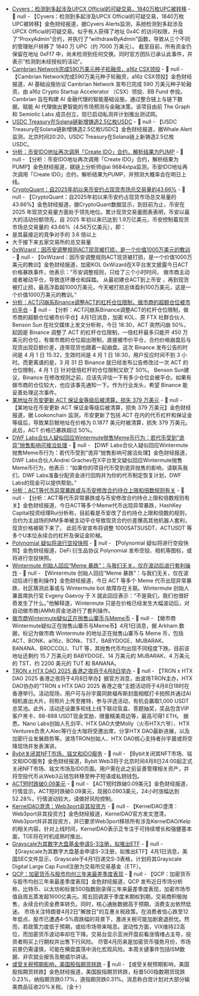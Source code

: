 - [Cyvers：检测到多起涉及UPCX Official的可疑交易，1840万枚UPC被转移](https://x.com/CyversAlerts/status/1907046941906653633) - 📰 null - 【Cyvers：检测到多起涉及UPCX Official的可疑交易，1840万枚UPC被转移】金色财经报道，据Cyvers Alerts监测，系统检测到多起涉及UPCX Official的可疑交易。似乎有人获得了地址 0x4C 的访问权限，升级了“ProxyAdmin”合约，并执行了“withdrawByAdmin”函数，导致从三个不同的管理账户转移了 1840 万 UPC（约 7000 万美元）。 
截至目前，所有资金仍保留在地址 0xFf7 中，尚未检测到任何交换。同时官方团队已承认此事件，并表示“检测到未经授权的活动”。
- [Cambrian Network完成590万美元种子轮融资，a16z CSX领投](https://medium.com/cambriannetwork/www-medium-com-cambriannetwork-cambrian-a16z-csx-04-seed-round-accelerator-d2bde7a840b4) - 📰 null - 【Cambrian Network完成590万美元种子轮融资，a16z CSX领投】金色财经报道，AI 基础设施协议 Cambrian Network 宣布已完成 590 万美元种子轮融资，由 a16z Crypto Startup Accelerator （CSX）领投、BB Fund 参投。Cambrian 旨在构建 AI 金融代理的智能基础设施，通过整合链上与链下数据，赋能 AI 代理做出更智能的市场预测与金融决策。该项目由前 The Graph 和 Semiotic Labs 成员创立，现已启动私测并计划推出测试网。
- [USDC Treasury在Solana链新增铸造2.5亿枚USDC](https://whale-alert.io/transaction/solana/4PoR4AP1Xzc2ey4QGxdtQyjEHDzkKHowutBYhWqZqnjiYPuypfuVPvoFtA2nVyzFJJAprvnGkKZHPZHxsnj3PFgp) - 📰 null - 【USDC Treasury在Solana链新增铸造2.5亿枚USDC】金色财经报道，据Whale Alert监测，北京时间20:20，USDC Treasury在Solana链上新铸造2.5亿枚USDC。
- [分析：币安IDO地址再次调用「Create IDO」合约，解析结果为PUMP](https://x.com/ai_9684xtpa/status/1907041539391729715) - 📰 null - 【分析：币安IDO地址再次调用「Create IDO」合约，解析结果为PUMP】金色财经报道，据链上分析师@ai 9684xtpa监测，币安IDO地址再次调用「Create IDO」合约，解析结果为PUMP，并预测大概率会在明日上线。
- [CryptoQuant：自2025年初以来币安约占现货市场总交易量的43.66%](https://x.com/cryptoquant_com/status/1907041398999658598) - 📰 null - 【CryptoQuant：自2025年初以来币安约占现货市场总交易量的43.66%】金色财经报道，据CryptoQuant数据显示，到目前为止，币安在 2025 年现货交易量方面处于领先地位。累计现货交易量图表表明，币安以最大的活动份额领先，自 2025 年初以来已达到 1.9万亿美元，币安控制着现货市场总交易量的 43.66%（4.56万亿美元），即： 
- 是其最接近的竞争对手的 3.6 倍以上 
- 大于接下来五家交易所的总交易量
- [0xWizard：因币安调整规则ACT现货被打损，是一个价值1000万美元的教训](https://x.com/0xcryptowizard/status/1907039017528655956) - 📰 null - 【0xWizard：因币安调整规则ACT现货被打损，是一个价值1000万美元的教训】金色财经报道，加密KOL 0xWizard在X平台发文披露今日ACT价格暴跌事件，他表示：“币安调整规则，只给了三个小时时间， 做市商主动或者被动平仓，导致连环爆仓和踩踏。 从最初建仓ACT到上币安 ，再到现货被打止损，最高浮盈超1000万美元，今天被打损总体盈利100万美元，这是一个价值1000万美元的教训。”
- [分析：ACT闪崩系Binance调整ACT的杠杆仓位限制，做市商的超额仓位被市价平仓](https://x.com/BensonTWN/status/1907035420002844840) - 📰 null - 【分析：ACT闪崩系Binance调整ACT的杠杆仓位限制，做市商的超额仓位被市价平仓】4月1日消息，加密 KOL、原 FTX 社群合伙人 Benson Sun 在社交媒体上发文分析称，今日 18:30，ACT 突然闪崩 50%，起因是 Binance 调整了 ACT 的杠杆仓位限制，一倍杠杆最多只能开 450 万美元的仓位，有做市商的仓位超出限制，直接被市价平仓，合约价格崩盘后与现货出现巨额价差，连带现货也跟着一起崩盘。这次 Binance 发布公告的时间是 4 月 1 日 15:32，生效时间是 4 月 1 日 18:30，用户反应时间不到 3 小时。而更离谱的是，3 月 31 日 Binance 就已经发布公告修改过一次 ACT 的仓位限制，4 月 1 日 针对低倍杠杆的仓位限制又砍了 50%。 
Benson Sun建议，Binance 在修改规则之前，应该先评估一下有多少仓位会被平仓。如果有做市商的仓位较大，也应该事先通知一下。作为行业龙头，希望 Binance 能妥善处理这次事件。
- [某地址在币安更新 ACT 保证金等级后被清算，损失 379 万美元](https://x.com/lookonchain/status/1907037714014515336) - 📰 null - 【某地址在币安更新 ACT 保证金等级后被清算，损失 379 万美元】金色财经报道，据 Lookonchain 监测，币安更新了包括 ACT 在内的代币杠杆和保证金等级后，导致某巨鲸地址在价格为 0.1877 美元时被清算，损失 379 万美元。此后，ACT 价格已暴跌超过 50%。
- [DWF Labs合伙人疑似回应Wintermute抛售Meme币行为：若代币受到“诡异”抛售影响可接洽处理](https://x.com/ag_dwf/status/1907036998059106365) - 📰 null - 【DWF Labs合伙人疑似回应Wintermute抛售Meme币行为：若代币受到“诡异”抛售影响可接洽处理】金色财经报道，DWF Labs合伙人Andrei Grachev在X平台发文疑似回应Wintermute抛售Meme币行为，他表示：“如果你的项目代币受到诡异抛售的影响，请联系我们，DWF Labs准备分配资金进行回购并为你的代币制定恢复计划，DWF Labs的现金可以提供帮助。”
- [分析：ACT等代币异常暴跌或与币安修改合约持仓上限和倍数规则有关](https://x.com/YeruiZhang/status/1907026479764152413) - 📰 null - 【分析：ACT等代币异常暴跌或与币安修改合约持仓上限和倍数规则有关】金色财经报道，今日ACT等多个Meme代币出现异常暴跌，HashKey Capital投资经理Rui分析称，目前看是币安改了合约持仓上限和倍数的规则，合约为主战场的MM多单被主动平仓导致现货合约价差爆高其他机器人套利，现货价格被砸下来了。 
此前币安宣布将调整 1000SATSUSDT、ACTUSDT 等多个U本位永续合约杠杆及保证金阶梯。
- [Polynomial 疑似将进行空投快照](https://x.com/PolynomialFi/status/1907012748447297953) - 📰 null - 【Polynomial 疑似将进行空投快照】金色财经报道，DeFi 衍生品协议 Polynomial 发布空投、相机等图标，或将进行空投快照。
- [Wintermute 创始人回应“Meme 暴跌”：与我们无关，仅在波动后进行套利操作](https://x.com/EvgenyGaevoy/status/1907026688464003112) - 📰 null - 【Wintermute 创始人回应“Meme 暴跌”：与我们无关，仅在波动后进行套利操作】金色财经报道，今日 ACT 等多个 Meme 代币出现异常暴跌，社区猜测此事或与 Wintermute bot 故障存在关联。Wintermute 创始人兼首席执行官 Evgeny Gaevoy 于 X 就此回应表示：“不是我们，我们也很好奇发生了什么。”他解释道，Wintermute 只是在价格已经发生大幅波动后，对自动做市商(AMM)资金池进行了套利操作。
- [做市商Wintermute疑似正在抛售山寨币与Meme币]() - 📰 null - 【做市商Wintermute疑似正在抛售山寨币与Meme币】4月1日消息，据 Arkham 数据，标记为做市商 Wintermute 的地址正在抛售山寨币与 Meme 币，包括 ACT、BONK、ai16z、BONk、TST、BABYDOGE、MUBARAK、BANANA、BROCCOLI、TUT 等，其抛售代币均出现不同程度下跌。目前该地址还剩约 15.7 万美元的 BABYDOGE、14 万美元的 MUBARAK、4 万美元的 TST、约 2200 美元的 TUT 和 BANANA。
- [TRON x HTX DAO 2025 香港之夜将于4月8日举办](https://lu.ma/rc7ofoik) - 📰 null - 【TRON x HTX DAO 2025 香港之夜将于4月8日举办】据官方消息，由波场TRON主办，HTX DAO协办的“TRON x HTX DAO 2025 香港之夜”主题活动将于4月8日18时在香港举行。活动现场，用户可与孙宇晨同款福布斯封面相框打卡拍照并通过AI相机直出大片。将照片上传至推特，参与评选活动，有机会赢取1,000 USDT总奖池。此外，活动还设置多轮线上线下联动盲盒、答题抽奖，奖品包含VIP客户黑卡、88-888 USDT现金奖励、限量精美周边等，最高可得1 ETH。 
据悉，Nano Labs创始人孔剑平、HTX DAO大使Molly（火币HTX六爷）、HTX Ventures负责人Alec等行业大咖将受邀出席，分享HTX DAO最新进展，以及加密行业发展趋势等。波场TRON创始人、HTX DAO核心支持者孙宇晨或将空降现场并发表演讲。
- [Bybit关闭其NFT市场、铭文和IDO服务](https://x.com/Cointelegraph/status/1907029146171040040) - 📰 null - 【Bybit关闭其NFT市场、铭文和IDO服务】金色财经报道，Bybit Web3将于北京时间4月8日24:00起正式关闭NFT市场、铭文市场及ID0页面。用户需在此之前妥善管理相关资产，并将空投代币从Web3云钱包转移至种子短语或私钥钱包。
- [ACT短时跌破0.09美元]() - 📰 null - 【ACT短时跌破0.09美元】金色财经报道，行情显示，ACT短时跌破0.09美元，现报0.0903美元，24小时涨幅达到52.28%，行情波动较大，请做好风险控制。
- [KernelDAO澄清：Web3port非其投资方](https://x.com/kernel_dao/status/1898751216555110505) - 📰 null - 【KernelDAO澄清：Web3port非其投资方】金色财经报道，KernelDAO官方发文澄清，Web3port并非其投资方，并已要求Web3port移除所有涉及KernelDAO/Kelp的相关内容。针对上线时间，KernelDAO表示正专注于可持续增长和强健基本面，TGE将在时机成熟时推出。
- [Grayscale为其数字大盘基金申请S-3注册，拟推出ETF](https://www.sec.gov/Archives/edgar/data/1729997/000095017025047994/0000950170-25-047994-index.htm) - 📰 null - 【Grayscale为其数字大盘基金申请S-3注册，拟推出ETF】4月1日消息，美国SEC文件显示，Grayscale于4月1日递交S-3表格，计划将其Grayscale Digital Large Cap Fund注册为交易所交易基金（ETF）。
- [QCP：加密货币与股市均创三年来最差季度表现]() - 📰 null - 【QCP：加密货币与股市均创三年来最差季度表现】金色财经报道，QCP 发布近日市场分析称，比特币、以太坊和标普500指数刚录得三年来最差季度表现，加密市场市值自周五蒸发超1600亿美元。周五回调源于季度末期权到期，交易商积极抛售，永续合约资金费率转负。同时，核心通胀数据高于预期，消费支出依然低迷。 
市场关注特朗普4月2日"解放日"的互惠关税政策。在消费者信心跌至12年低点、股市已遭遇4-5%周跌幅的背景下，激进关税可能加剧衰退担忧。然而，若政策力度低于预期，或给市场带来喘息。波动性方面，VIX维持22高位，而加密货币波动率却在下降。交易台显示亚洲开盘前看涨情绪占主导，投资者购买上行期权并出售下行风险。 
尽管4月历来是加密货币强势月份，市场前景仍需谨慎，可能在横盘震荡中消化宏观风险。本周关键事件包括ISM数据、非农就业报告及鲍威尔讲话。
- [或受关税预期影响，美国股指期货转跌]() - 📰 null - 【或受关税预期影响，美国股指期货转跌】金色财经报道，美国股指期货转跌，标普500指数期货现跌0.23%，纳指期货跌0.17%，道指期货跌0.31%。消息称白宫计划对大部分输美商品征收20%关税。（金十）
